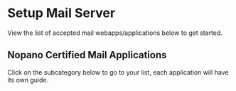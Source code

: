 # Setup Mail Server
View the list of accepted mail webapps/applications below to get started.

## Nopano Certified Mail Applications
Click on the subcategory below to go to your list, each application will have its own guide.
